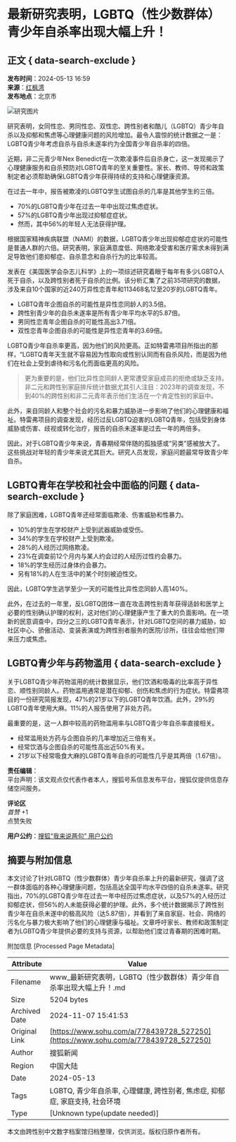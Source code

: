 # 最新研究表明，LGBTQ（性少数群体）青少年自杀率出现大幅上升！

## 正文 { data-search-exclude }


**发布时间**：2024-05-13 16:59  
**来源**：[红枫湾](https://www.sohu.com/a/778439728_527250?spm=smpc.content-abroad.content.1.1730994053120LwqiHEz)  
**发布地点**：北京市  

![研究图片](https://q4.itc.cn/images01/20240513/873aa9b9dad34293ae5df69dded6957b.jpeg)

研究表明，女同性恋、男同性恋、双性恋、跨性别者和酷儿（LGBTQ）青少年自杀以及抑郁和焦虑等心理健康问题的风险增加。最令人震惊的统计数据之一是：LGBTQ青少年考虑自杀与自杀未遂率约为全国青少年自杀率的四倍。

近期，非二元青少年Nex Benedict在一次欺凌事件后自杀身亡，这一发现揭示了心理健康服务和自杀预防对LGBTQ青年的至关重要性。家长、教师、导师和政策制定者必须帮助确保LGBTQ青少年获得持续的支持和心理健康资源。

在过去一年中，报告被欺凌的LGBTQ学生试图自杀的几率是其他学生的三倍。

- 70%的LGBTQ青少年在过去一年中出现过焦虑症状。
- 57%的LGBTQ青少年出现过抑郁症症状。
- 然而，其中56%的年轻人无法获得护理。

根据国家精神疾病联盟（NAMI）的数据，LGBTQ青少年出现抑郁症症状的可能性是普通人群的六倍。研究表明，家庭满意度低、网络欺凌受害和医疗需求未得到满足导致他们患抑郁症、自杀意念和自杀行为的比率较高。

发表在《美国医学会杂志儿科学》上的一项综述研究着眼于每年有多少LGBTQ人死于自杀，以及跨性别者死于自杀的比例。该分析汇集了之前35项研究的数据，涉及来自10个国家的近240万异性恋青年和113468名12至20岁的LGBTQ青年。

- LGBTQ青年企图自杀的可能性是异性恋同龄人的3.5倍。
- 跨性别青少年的自杀未遂率是所有青少年平均水平的5.87倍。
- 男同性恋青年企图自杀的可能性高出3.71倍。
- 双性恋青年企图自杀的可能性是异性恋青年的3.69倍。

LGBTQ青少年自杀率更高，因为他们的风险更高。正如特雷弗项目所指出的那样，“LGBTQ青年天生就不容易因为性取向或性别认同而有自杀风险，而是因为他们在社会上受到虐待和污名化而面临更高的风险。

> 更为重要的是，他们比异性恋同龄人更常遭受家庭成员的拒绝或缺乏支持。非二元和跨性别家庭排斥统计数据尤其引人注目：2023年的调查发现，不到40%的跨性别和非二元青年表示他们生活在一个肯定性别的家庭中。

此外，来自同龄人和整个社会的污名和暴力威胁进一步影响了他们的心理健康和福祉。特雷弗项目的调查发现，经历过反LGBTQ迫害的LGBTQ青年，包括受到身体威胁或伤害、歧视或转化治疗，报告的自杀未遂率是过去一年的两倍多。

因此，对于LGBTQ青少年来说，青春期经常伴随的孤独感或“另类”感被放大了。这些挑战对年轻的青少年来说尤其巨大。研究人员发现，家庭问题最常导致青少年自杀。

## LGBTQ青年在学校和社会中面临的问题 { data-search-exclude }

除了家庭困难，LGBTQ青年还经常面临欺凌、伤害威胁和性暴力。

- 10%的学生在学校财产上受到武器威胁或受伤。
- 34%的学生在学校财产上受到欺凌。
- 28%的人经历过网络欺凌。
- 23%在调查前12个月内与某人约会过的人经历过性约会暴力。
- 18%的学生经历过身体约会暴力。
- 另有18%的人在生活中的某个时刻被迫性交。

因此，LGBTQ学生逃学至少一天的可能性比异性恋同龄人高140%。

此外，在过去的一年里，反LGBTQ团体一直在攻击跨性别青年获得适龄和医学上必要的性别确认护理的权利，这对他们的心理健康产生了重大的负面影响。在一项新的民意调查中，四分之三的LGBTQ青年表示，针对LGBTQ空间的暴力威胁，如社区中心、骄傲活动、变装表演或为跨性别者服务的医院/诊所，往往会给他们带来压力或焦虑。

## LGBTQ青少年与药物滥用 { data-search-exclude }

关于LGBTQ青少年药物滥用的统计数据显示，他们饮酒和吸毒的比率高于异性恋、顺性别同龄人。药物滥用通常是潜在抑郁、创伤和焦虑的行为症状。特雷弗项目的一份研究简报发现，47%的21岁以下的LGBTQ青年饮酒。此外，29%的LGBTQ青年使用大麻。11%的人报告使用了非处方药。

最重要的是，这一人群中较高的药物滥用率与LGBTQ青少年自杀率直接相关。

- 经常滥用处方药与企图自杀的几率增加近三倍有关。
- 经常饮酒与企图自杀的可能性高出近50%有关。
- 21岁以下经常吸食大麻的LGBTQ青年自杀的可能性几乎是其两倍（1.67倍）。

**责任编辑**：  
平台声明：该文观点仅代表作者本人，搜狐号系信息发布平台，搜狐仅提供信息存储空间服务。  

**评论区**  
_首赞_ +1  
点赞失败  

**用户公约**：[搜狐“我来说两句” 用户公约](http://zt.pinglun.sohu.com/s2014/sljyhgy/index.shtml)  

## 摘要与附加信息

<!-- tcd_abstract -->
本文讨论了针对LGBTQ（性少数群体）青少年自杀率上升的最新研究，强调了这一群体面临的各种心理健康问题，包括高达全国平均水平四倍的自杀未遂率。研究指出，70%的LGBTQ青少年在过去一年中经历过焦虑症状，以及57%的人经历过抑郁症状，但56%的人未能获得必要的护理。此外，多个统计数据揭示了跨性别青少年在自杀未遂中的极高风险（达5.87倍），并看到了来自家庭、社会、网络的污名化与暴力极大影响了他们的心理健康与福祉。文章呼吁家长、教师和政策制定者为LGBTQ青少年提供必要的支持与资源，以帮助他们度过青春期的困难时期。
<!-- tcd_abstract_end -->

附加信息 [Processed Page Metadata]

| Attribute       | Value                                  |
|-----------------|----------------------------------------|
| Filename        | www_最新研究表明，LGBTQ（性少数群体）青少年自杀率出现大幅上升！.md                             |
| Size            | 5204 bytes                           |
| Archived Date   | 2024-11-07 15:41:53                             |
| Original Link   | [https://www.sohu.com/a/778439728_527250](https://www.sohu.com/a/778439728_527250)                       |
| Author          | 搜狐新闻                               |
| Region          | 中国大陆                               |
| Date            | 2024-05-13                                 |
| Tags            | LGBTQ, 青少年自杀率, 心理健康, 跨性别者, 焦虑症, 抑郁症, 家庭支持, 社会环境                                 |
| Type            | [Unknown type(update needed)]                                 |
<!-- tcd_table_end -->

本文由跨性别中文数字档案馆归档整理，仅供浏览。版权归原作者所有。
